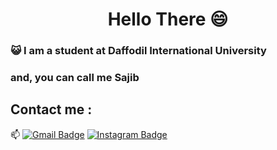 <h1 align="center">Hello There 😄</h1>

### :smiley_cat: I am a student at Daffodil International University

### and, you can call me Sajib







## Contact me : 
📫 [![Gmail Badge](https://img.shields.io/badge/-sajibmamun-blue?style=flat-roundedrectangle&logo=Gmail&logoColor=white&link=mailto:sajibmamun138@gmail.com)](sajibmamun138@gmail.com)
[![Instagram Badge](https://img.shields.io/badge/-sajibmamun-E4405F?style=flat-roundedrectangle&logo=instagram&logoColor=white&link=https://www.instagram.com/sajib_mamun/)](https://www.instagram.com/sajib_mamun/)
